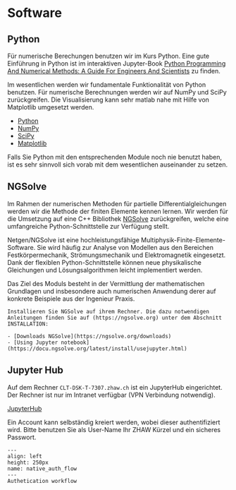 # Software

## Python

Für numerische Berechungen benutzen wir im Kurs Python. Eine gute Einführung in Python ist im interaktiven Jupyter-Book [Python Programming And Numerical Methods: A Guide For Engineers And Scientists](https://pythonnumericalmethods.berkeley.edu/notebooks/Index.html) zu finden.

Im wesentlichen werden wir fundamentale Funktionalität von Python benutzen. Für numerische Berechnungen werden wir auf NumPy und SciPy zurückgreifen. Die Visualisierung kann sehr matlab nahe mit Hilfe von Matplotlib umgesetzt werden.

- [Python](https://python.org)
- [NumPy](https://numpy.org)
- [SciPy](https://scipy.org)
- [Matplotlib](https://matplotlib.org)

Falls Sie Python mit den entsprechenden Module noch nie benutzt haben, ist es sehr sinnvoll sich vorab mit dem wesentlichen auseinander zu setzen.


## NGSolve

Im Rahmen der numerischen Methoden für partielle Differentialgleichungen werden wir die Methode der finiten Elemente kennen lernen. Wir werden für die Umsetzung auf eine C++ Bibliothek [NGSolve](https://ngsolve.org) zurückgreifen, welche eine umfangreiche Python-Schnittstelle zur Verfügung stellt.

Netgen/NGSolve ist eine hochleistungsfähige Multiphysik-Finite-Elemente-Software. Sie wird häufig zur Analyse von Modellen aus den Bereichen Festkörpermechanik, Strömungsmechanik und Elektromagnetik eingesetzt. Dank der flexiblen Python-Schnittstelle können neue physikalische Gleichungen und Lösungsalgorithmen leicht implementiert werden.

Das Ziel des Moduls besteht in der Vermittlung der mathematischen Grundlagen und insbesondere auch numerischen Anwendung derer auf konkrete Beispiele aus der Ingenieur Praxis.

```{note}
Installieren Sie NGSolve auf ihrem Rechner. Die dazu notwendigen Anleitungen finden Sie auf (https://ngsolve.org) unter dem Abschnitt INSTALLATION:

- [Downloads NGSolve](https://ngsolve.org/downloads)
- [Using Jupyter notebook](https://docu.ngsolve.org/latest/install/usejupyter.html)
```

## Jupyter Hub

Auf dem Rechner `CLT-DSK-T-7307.zhaw.ch` ist ein JupyterHub eingerichtet. Der Rechner ist nur im Intranet verfügbar (VPN Verbindung notwendig). 

[JupyterHub](http://CLT-DSK-T-7307.zhaw.ch)

Ein Account kann selbständig kreiert werden, wobei dieser authentifiziert wird. Bitte benutzen Sie als User-Name Ihr ZHAW Kürzel und ein sicheres Passwort.

```{figure} native_auth_flow.png
---
align: left
height: 250px
name: native_auth_flow
---
Authetication workflow
```